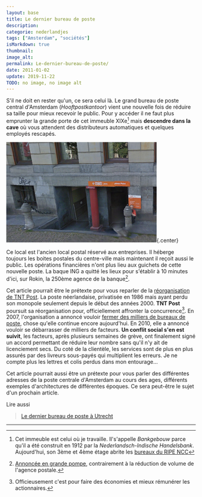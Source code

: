 ```yaml
---
layout: base
title: Le dernier bureau de poste
description: 
categorie: nederlandjes
tags: ["Amsterdam", "sociétés"]
isMarkdown: true
thumbnail: 
image_alt: 
permalink: Le-dernier-bureau-de-poste/
date: 2011-01-02
update: 2019-11-22
TODO: no image, no image alt
---
```




S'il ne doit en rester qu'un, ce sera celui là. Le grand bureau de poste central d'Amsterdam (*Hooftpostkantoor*) vient une nouvelle fois de réduire sa taille pour mieux recevoir le public. Pour y accéder il ne faut plus emprunter la grande porte de cet immeuble XIXe[^1] mais **descendre dans la cave** où vous attendent des distributeurs automatiques et quelques employés rescapés.

![entree-postkantoor-singel-250.png](entree-postkantoor-singel-250.png){.center}

Ce local est l'ancien local postal réservé aux entreprises. Il héberge toujours les boites postales du centre-ville mais maintenant il reçoit aussi le public. Les opérations financières n'ont plus lieu aux guichets de cette nouvelle poste. La baque ING a quitté les lieux pour s'établir à 10 minutes d'ici, sur Rokin, la 250ème agence de la banque[^2].

Cet article pourrait être le prétexte pour vous reparler de la [réorganisation de TNT Post](/la-poste-prends-les-couleurs-d-halloween). La poste néerlandaise, privatisée en 1986 mais ayant perdu son monopole seulement depuis le début des années 2000. **TNT Post** poursuit sa réorganisation pour, officiellement affronter la concurrence[^3]. En 2007, l'organisation a annoncé vouloir [fermer des milliers de bureaux de poste](/la-fin-des-bureaux-de-poste), chose qu'elle continue encore aujourd'hui. En 2010, elle a annoncé vouloir se débarrasser de milliers de facteurs. **Un conflit social s'en est suivit**, les facteurs, après plusieurs semaines de grève, ont finalement signé un accord permettant de réduire leur nombre sans qu'il n'y ait de licenciement secs. Du coté de la clientèle, les services sont de plus en plus assurés par des livreurs sous-payés qui multiplient les erreurs. Je ne compte plus les lettres et colis perdus dans mon entourage...

Cet article pourrait aussi être un prétexte pour vous parler des différentes adresses de la poste centrale d'Amsterdam au cours des ages, différents exemples d'architectures de différentes époques. Ce sera peut-être le sujet d'un prochain article.

Lire aussi
 > [Le dernier bureau de poste à Utrecht](/dernier-bureau-de-poste-Utrecht)
---
[^1]: Cet immeuble est celui où je travaille. Il's'appelle *Bankgebouw* parce qu'il a été construit en 1912 par la *Nederlandsch-Indische Handelsbank*. Aujourd'hui, son 3ème et 4ème étage abrite les [bureaux du RIPE NCC](/mon-nouveau-boulot-3)
[^2]: [Annoncée en grande pompe](https://www.eufin.nl/financieel-nieuws/13/21142-ing-opent-250e-kantoor-aan-amsterdamse-rokin), contrairement à la réduction de volume de l'agence postale.
[^3]: Officieusement c'est pour faire des économies et mieux rémunérer les actionnaires.